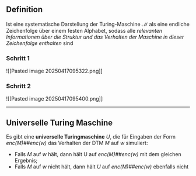## Definition
Ist eine systematische Darstellung der Turing-Maschine $\mathcal{M}$ als eine endliche Zeichenfolge über einem festen Alphabet, sodass alle *relevanten Informationen über die Struktur und das Verhalten der Maschine in dieser Zeichenfolge enthalten* sind

### Schritt 1
![[Pasted image 20250417095322.png]]

### Schritt 2
![[Pasted image 20250417095400.png]]


--- 
## Universelle Turing Maschine 
Es gibt eine **universelle Turingmaschine** $U$, die für Eingaben der Form *enc(M)##enc(w)* das Verhalten der DTM *M* auf *w* simuliert:
- Falls *M* auf *w* hält, dann hält U auf *enc(M)##enc(w)* mit dem gleichen Ergebnis;
- Falls *M* auf *w* nicht hält, dann hält *U* auf *enc(M)##enc(w)* ebenfalls nicht